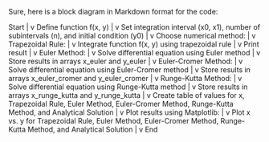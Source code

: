 
Sure, here is a block diagram in Markdown format for the code:

Start
|
v
Define function f(x, y)
|
v
Set integration interval (x0, x1), number of subintervals (n), and initial condition (y0)
|
v
Choose numerical method:
|
v
Trapezoidal Rule:
|
v
Integrate function f(x, y) using trapezoidal rule
|
v
Print result
|
v
Euler Method:
|
v
Solve differential equation using Euler method
|
v
Store results in arrays x_euler and y_euler
|
v
Euler-Cromer Method:
|
v
Solve differential equation using Euler-Cromer method
|
v
Store results in arrays x_euler_cromer and y_euler_cromer
|
v
Runge-Kutta Method:
|
v
Solve differential equation using Runge-Kutta method
|
v
Store results in arrays x_runge_kutta and y_runge_kutta
|
v
Create table of values for x, Trapezoidal Rule, Euler Method, Euler-Cromer Method, Runge-Kutta Method, and Analytical Solution
|
v
Plot results using Matplotlib:
|
v
Plot x vs. y for Trapezoidal Rule, Euler Method, Euler-Cromer Method, Runge-Kutta Method, and Analytical Solution
|
v
End

